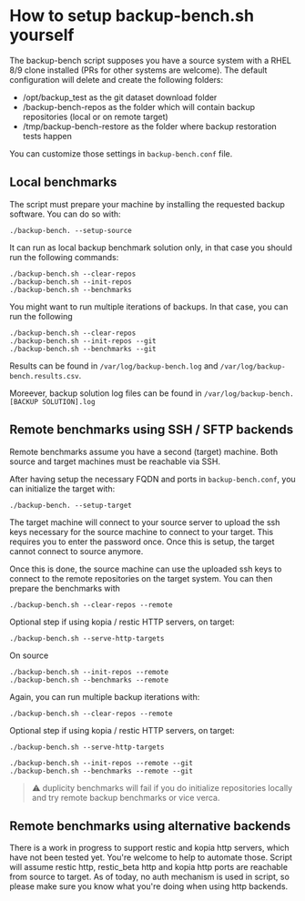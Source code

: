# How to setup backup-bench.sh yourself

The backup-bench script supposes you have a source system with a RHEL 8/9 clone installed (PRs for other systems are welcome).
The default configuration will delete and create the following folders:

 - /opt/backup_test as the git dataset download folder
 - /backup-bench-repos as the folder which will contain backup repositories (local or on remote target)
 - /tmp/backup-bench-restore as the folder where backup restoration tests happen

You can customize those settings in `backup-bench.conf` file.

## Local benchmarks

The script must prepare your machine by installing the requested backup software. You can do so with:

```
./backup-bench. --setup-source
```

It can run as local backup benchmark solution only, in that case you should run the following commands:
```
./backup-bench.sh --clear-repos
./backup-bench.sh --init-repos
./backup-bench.sh --benchmarks
```

You might want to run multiple iterations of backups.
In that case, you can run the following

```
./backup-bench.sh --clear-repos
./backup-bench.sh --init-repos --git
./backup-bench.sh --benchmarks --git
```

Results can be found in `/var/log/backup-bench.log` and `/var/log/backup-bench.results.csv`.

Moreever, backup solution log files can be found in `/var/log/backup-bench.[BACKUP SOLUTION].log`

## Remote benchmarks using SSH / SFTP backends

Remote benchmarks assume you have a second (target) machine.
Both source and target machines must be reachable via SSH.

After having setup the necessary FQDN and ports in `backup-bench.conf`, you can initialize the target with:

```
./backup-bench. --setup-target
```

The target machine will connect to your source server to upload the ssh keys necessary for the source machine to connect to your target. This requires you to enter the password once.
Once this is setup, the target cannot connect to source anymore.

Once this is done, the source machine can use the uploaded ssh keys to connect to the remote repositories on the target system.
You can then prepare the benchmarks with

```
./backup-bench.sh --clear-repos --remote
```

Optional step if using kopia / restic HTTP servers, on target:
```
./backup-bench.sh --serve-http-targets
```

On source
```
./backup-bench.sh --init-repos --remote
./backup-bench.sh --benchmarks --remote
```

Again, you can run multiple backup iterations with:
```
./backup-bench.sh --clear-repos --remote
```

Optional step if using kopia / restic HTTP servers, on target:
```
./backup-bench.sh --serve-http-targets
```

```
./backup-bench.sh --init-repos --remote --git
./backup-bench.sh --benchmarks --remote --git
```

> :warning:
> duplicity benchmarks will fail if you do initialize repositories locally and try remote backup benchmarks or vice verca.

## Remote benchmarks using alternative backends

There is a work in progress to support restic and kopia http servers, which have not been tested yet.
You're welcome to help to automate those.
Script will assume restic http, restic_beta http and kopia http ports are reachable from source to target. As of today, no auth mechanism is used in script, so please make sure you know what you're doing when using http backends.
